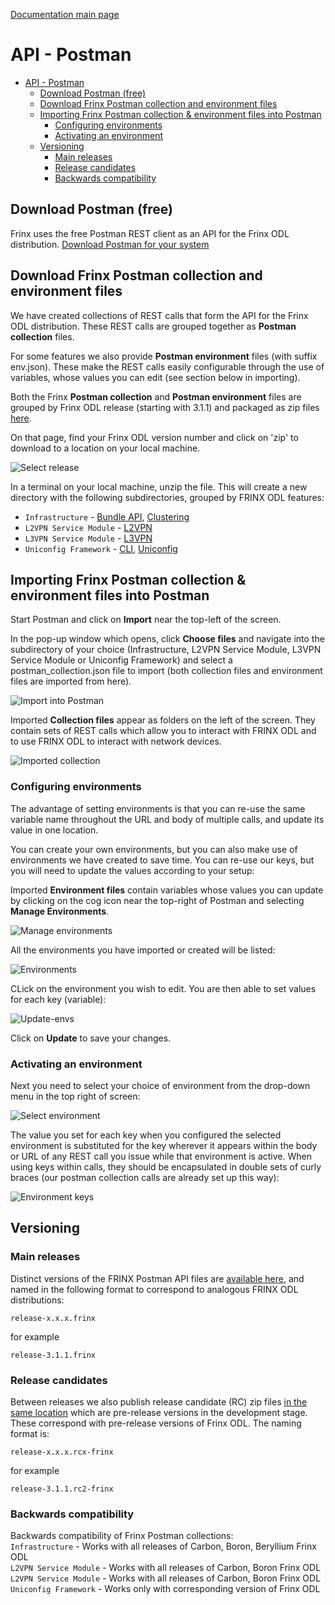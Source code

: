 [Documentation main page](https://frinxio.github.io/Frinx-docs/)  
# API - Postman
<!-- TOC -->

- [API - Postman](#api---postman)
    - [Download Postman (free)](#download-postman-free)
    - [Download Frinx Postman collection and environment files](#download-frinx-postman-collection-and-environment-files)
    - [Importing Frinx Postman collection & environment files into Postman](#importing-frinx-postman-collection--environment-files-into-postman)
        - [Configuring environments](#configuring-environments)
        - [Activating an environment](#activating-an-environment)
    - [Versioning](#versioning)
        - [Main releases](#main-releases)
        - [Release candidates](#release-candidates)
        - [Backwards compatibility](#backwards-compatibility)

<!-- /TOC -->
## Download Postman (free)
Frinx uses the free Postman REST client as an API for the Frinx ODL distribution. [Download Postman for your system](https://www.getpostman.com/postman)

## Download Frinx Postman collection and environment files
We have created collections of REST calls that form the API for the Frinx ODL distribution.
These REST calls are grouped together as **Postman collection** files. 

For some features we also provide **Postman environment** files (with suffix env.json). These make the REST calls easily configurable through the use of variables, whose values you can edit (see section below in importing).

Both the Frinx **Postman collection** and **Postman environment** files are grouped by Frinx ODL release (starting with 3.1.1) and packaged as zip files [here](https://github.com/FRINXio/Postman/releases). 

On that page, find your Frinx ODL version number and click on 'zip' to download to a location on your local machine. 

![Select release](zip-files.png "Select release")  

In a terminal on your local machine, unzip the file. This will create a new directory with the 
following subdirectories, grouped by FRINX ODL features: 

* `Infrastructure`          - [Bundle API](FRINX_Features_User_Guide/using-the-frinx-api-bundle.md), [Clustering](Operations_Manual/clustering-overview)
* `L2VPN Service Module`    - [L2VPN](FRINX_Features_User_Guide/l2vpn/l2vpn-service-module.md)
* `L3VPN Service Module`    - [L3VPN](FRINX_Features_User_Guide/l3vpn/l3vpn-service-module.md)
* `Uniconfig Framework`     - [CLI](FRINX_Features_User_Guide/cli/cli-service-module.md), [Uniconfig](FRINX_Features_User_Guide/uniconfig/architecture/architecture.md)  

## Importing Frinx Postman collection & environment files into Postman
Start Postman and click on **Import** near the top-left of the screen.

In the pop-up window which opens, click **Choose files** and navigate into the subdirectory of your choice (Infrastructure, L2VPN Service Module, L3VPN Service Module or Uniconfig Framework) and select a postman_collection.json file to import (both collection files and environment files are imported from here). 

![Import into Postman](import.png "Import into Postman")  

Imported **Collection files** appear as folders on the left of the screen. They contain sets of REST calls which allow you to interact with FRINX ODL and to use FRINX ODL to interact with network devices.

![Imported collection](imported-collection.png "Imported collection")  

### Configuring environments
The advantage of setting environments is that you can re-use the same variable name throughout the URL and body of multiple calls, and update its value in one location.

You can create your own environments, but you can also make use of environments we have created to save time. You can re-use our keys, but you will need to update the values according to your setup:

Imported **Environment files** contain variables whose values you can update by clicking on the cog icon near the top-right of Postman and selecting **Manage Environments**.  

![Manage environments](manage-envs.png "Manage environments")  

All the environments you have imported or created will be listed:  

![Environments](environments.png "Environments")  

CLick on the environment you wish to edit. You are then able to set values for each key (variable):

![Update-envs](update-envs.png "Update-envs")  

Click on **Update** to save your changes.

### Activating an environment
Next you need to select your choice of environment from the drop-down menu in the top right of screen:

 ![Select environment](select-env.png "Select environment")  

The value you set for each key when you configured the selected environment is substituted for the key wherever it appears within the body or URL of any REST call you issue while that environment is active. When using keys within calls, they should be encapsulated in double sets of curly braces (our postman collection calls are already set up this way):

 ![Environment keys](env-keys.png "Environment keys")  

## Versioning
### Main releases
Distinct versions of the FRINX Postman API files are [available here](https://github.com/FRINXio/Postman/releases), and named in the following format to correspond to analogous FRINX ODL distributions:  

    release-x.x.x.frinx  

for example 

    release-3.1.1.frinx

### Release candidates
Between releases we also publish release candidate (RC) zip files [in the same location](https://github.com/FRINXio/Postman/releases) which are pre-release versions in the development stage. These correspond with pre-release versions of Frinx ODL. The naming format is:  

    release-x.x.x.rcx-frinx

for example

    release-3.1.1.rc2-frinx

### Backwards compatibility
Backwards compatibility of Frinx Postman collections:   
`Infrastructure`        - Works with all releases of Carbon, Boron, Beryllium Frinx ODL  
`L2VPN Service Module`  - Works with all releases of Carbon, Boron Frinx ODL  
`L2VPN Service Module`  - Works with all releases of Carbon, Boron Frinx ODL  
`Uniconfig Framework`   - Works only with corresponding version of Frinx ODL  
